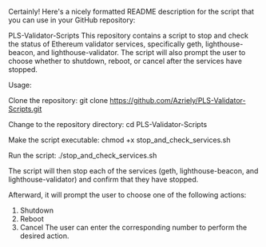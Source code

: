 
Certainly! Here's a nicely formatted README description for the script that you can use in your GitHub repository:

PLS-Validator-Scripts
This repository contains a script to stop and check the status of Ethereum validator services, specifically geth, lighthouse-beacon, and lighthouse-validator. The script will also prompt the user to choose whether to shutdown, reboot, or cancel after the services have stopped.

Usage:

Clone the repository:
git clone https://github.com/Azriely/PLS-Validator-Scripts.git

Change to the repository directory:
cd PLS-Validator-Scripts

Make the script executable:
chmod +x stop_and_check_services.sh

Run the script:
./stop_and_check_services.sh

The script will then stop each of the services (geth, lighthouse-beacon, and lighthouse-validator) and confirm that they have stopped. 

Afterward, it will prompt the user to choose one of the following actions:
1. Shutdown
2. Reboot
3. Cancel
The user can enter the corresponding number to perform the desired action.